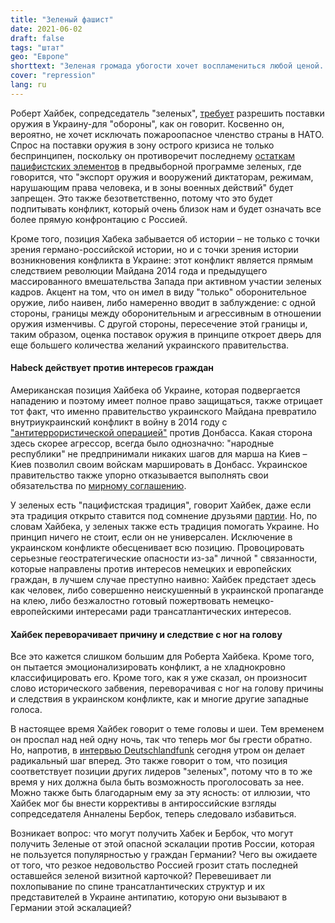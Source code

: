 ```yaml
---
title: "Зеленый фашист"
date: 2021-06-02
draft: false
tags: "штат"
geo: "Европе"
shorttext: "Зеленая громада убогости хочет воспламениться любой ценой. Ничего другого от Büttel ожидать не приходится."
cover: "repression"
lang: ru
---
```


Роберт Хайбек, сопредседатель "зеленых", [требует](https://www.spiegel.de/politik/deutschland/ukraine-robert-habeck-fuer-waffenlieferungen-rolf-muetzenich-widerspricht-a-f1284aa2-4749-4c6f-b8bb-f8cac8b36b8d "Habeck für Waffenlieferungen an die Ukraine – Mützenich widerspricht") разрешить поставки оружия в Украину-для "обороны", как он говорит. Косвенно он, вероятно, не хочет исключать пожароопасное членство страны в НАТО. Спрос на поставки оружия в зону острого кризиса не только беспринципен, поскольку он противоречит последнему [остаткам пацифистских элементов](https://www.imi-online.de/2021/05/25/habeck-ukarine-waffenlieferungen/ "Habeck: Ukraine-Waffenlieferungen") в предвыборной программе зеленых, где говорится, что "экспорт оружия и вооружений диктаторам, режимам, нарушающим права человека, и в зоны военных действий" будет запрещен. Это также безответственно, потому что это будет подпитывать конфликт, который очень близок нам и будет означать все более прямую конфронтацию с Россией.

Кроме того, позиция Хабека забывается об истории – не только с точки зрения германо-российской истории, но и с точки зрения истории возникновения конфликта в Украине: этот конфликт является прямым следствием революции Майдана 2014 года и предыдущего массированного вмешательства Запада при активном участии зеленых кадров. Акцент на том, что он имел в виду "только" оборонительное оружие, либо наивен, либо намеренно вводит в заблуждение: с одной стороны, границы между оборонительным и агрессивным в отношении оружия изменчивы. С другой стороны, пересечение этой границы и, таким образом, оценка поставок оружия в принципе откроет дверь для еще большего количества желаний украинского правительства.

#### Habeck действует против интересов граждан

Американская позиция Хайбека об Украине, которая подвергается нападению и поэтому имеет полное право защищаться, также отрицает тот факт, что именно правительство украинского Майдана превратило внутриукраинский конфликт в войну в 2014 году с ["антитеррористической операцией"](https://www.theguardian.com/world/2014/apr/15/ukraine-military-forces-russia-live-blog "Ukraine crisis: Kiev launches 'anti-terror operation' in east – live updates") против Донбасса. Какая сторона здесь скорее агрессор, всегда было однозначно: "народные республики" не предпринимали никаких шагов для марша на Киев – Киев позволил своим войскам маршировать в Донбасс. Украинское правительство также упорно отказывается выполнять свои обязательства по [мирному соглашению](https://tass.ru/mezhdunarodnaya-panorama/11242419 "Зеленский заявил о готовности встретиться с Путиным в любом месте").

У зеленых есть "пацифистская традиция", говорит Хайбек, даже если эта традиция открыто ставится под сомнение друзьями [партии](https://www.spiegel.de/politik/deutschland/katrin-goering-eckardt-die-gruenen-waren-noch-nie-eine-pazifistische-partei-a-7b8f8c22-47f6-4e7d-bad1-2160f6950f9a "Die Grünen waren noch nie eine pazifistische Partei"). Но, по словам Хайбека, у зеленых также есть традиция помогать Украине. Но принцип ничего не стоит, если он не универсален. Исключение в украинском конфликте обесценивает всю позицию. Провоцировать серьезные геостратегические опасности из-за" личной " связанности, которые направлены против интересов немецких и европейских граждан, в лучшем случае преступно наивно: Хайбек предстает здесь как человек, либо совершенно неискушенный в украинской пропаганде на клею, либо безжалостно готовый пожертвовать немецко-европейскими интересами ради трансатлантических интересов.

#### Хайбек переворачивает причину и следствие с ног на голову

Все это кажется слишком большим для Роберта Хайбека. Кроме того, он пытается эмоционализировать конфликт, а не хладнокровно классифицировать его. Кроме того, как я уже сказал, он произносит слово исторического забвения, переворачивая с ног на голову причины и следствия в украинском конфликте, как и многие другие западные голоса.

В настоящее время Хайбек говорит о теме головы и шеи. Тем временем он проспал над ней одну ночь, так что теперь мог бы грести обратно. Но, напротив, в [интервью Deutschlandfunk](https://www.deutschlandfunk.de/gruene-habeck-verteidigt-seine-haltung-zu-waffenlieferungen.1939.de.html?drn:news_id=1262981 "Habeck verteidigt seine Haltung zu Waffenlieferungen an die Ukraine") сегодня утром он делает радикальный шаг вперед. Это также говорит о том, что позиция соответствует позиции других лидеров "зеленых", потому что в то же время у них должна была быть возможность проголосовать за нее. Можно также быть благодарным ему за эту ясность: от иллюзии, что Хайбек мог бы внести коррективы в антироссийские взгляды сопредседателя Анналены Бербок, теперь следовало избавиться.

Возникает вопрос: что могут получить Хабек и Бербок, что могут получить Зеленые от этой опасной эскалации против России, которая не пользуется популярностью у граждан Германии? Чего вы ожидаете от того, что резкое недовольство Россией грозит стать последней оставшейся зеленой визитной карточкой? Перевешивает ли похлопывание по спине трансатлантических структур и их представителей в Украине антипатию, которую они вызывают в Германии этой эскалацией?
